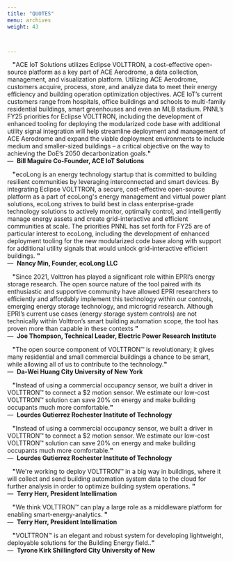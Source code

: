 ```yaml
---
title: "QUOTES"
menu: archives
weight: 43



---
```

<a id="billmaguire"></a>

&nbsp;&nbsp;  <b>"</b>ACE IoT Solutions utilizes Eclipse VOLTTRON, a cost-effective open-source platform as a key part of ACE Aerodrome,
a data collection, management, and visualization platform. Utilizing ACE Aerodrome, customers acquire, process, store, and analyze data to meet their
energy efficiency and building operation optimization objectives. ACE IoT’s current customers range from hospitals, office buildings and schools to
multi-family residential buildings, smart greenhouses and even an MLB stadium. PNNL’s FY25 priorities for Eclipse VOLTTRON, including the development of 
enhanced tooling for deploying the modularized code base with additional utility signal integration will help streamline deployment and management of ACE Aerodrome
and expand the viable deployment environments to include medium and smaller-sized buildings – a critical 
objective on the way to achieving the DoE’s 2050 decarbonization goals.<b>"</b>   
&mdash;&nbsp; <b>Bill Maguire Co-Founder, ACE IoT Solutions </b>

<a id="nancymin"></a>

&nbsp;&nbsp;   <b>"</b>ecoLong is an energy technology startup that is committed to building resilient communities by leveraging interconnected and smart devices. 
 By integrating Eclipse VOLTTRON, a secure, cost-effective open-source platform as a part of ecoLong's energy management and virtual power plant solutions, ecoLong 
strives to build best in class enterprise-grade technology solutions to actively monitor, optimally control, and intelligently manage energy assets and create grid-interactive 
 and efficient communities at scale. The priorities PNNL has set forth for FY25 are 
 of particular interest to ecoLong, including the development of enhanced deployment tooling for the new modularized code base along with
 support for additional utility signals that would unlock grid-interactive efficient buildings. <b>"</b>   
&mdash;&nbsp; <b>Nancy Min, Founder, ecoLong LLC</b>

<a id="joethompson"></a>

&nbsp;&nbsp;  <b>"</b>Since 2021, Volttron has played a significant role within EPRI’s energy storage research. The open source nature of the tool paired with its enthusiastic and 
supportive community have allowed EPRI researchers to efficiently and affordably implement this technology within our controls, emerging energy storage technology, and microgrid 
research. Although EPRI’s current use cases (energy storage system controls) are not technically within Volttron’s  smart building automation scope, the tool has proven more than capable in these contexts <b>"</b>  
&mdash;&nbsp; <b>Joe Thompson, Technical Leader, Electric Power Research Institute</b>

&nbsp;&nbsp; <b>"</b>The open source component of VOLTTRON™ is revolutionary; it gives many residential and small commercial
buildings a chance to be smart, while allowing all of us to contribute to the technology.<b>"</b>  
&mdash;&nbsp; <b>Da-Wei Huang City University of New York</b>



&nbsp;&nbsp;  <b>"</b>Instead of using a commercial occupancy sensor, we built a driver in VOLTTRON™ to connect a $2 motion sensor. We estimate our low-cost VOLTTRON™ solution can save 20% on energy and make building occupants much more comfortable.<b>"</b>  
&mdash;&nbsp; <b>Lourdes Gutierrez Rochester Institute of Technology</b>

&nbsp;&nbsp;  <b>"</b>Instead of using a commercial occupancy sensor, we built a driver in VOLTTRON™ to connect a $2 motion sensor. We estimate our low-cost VOLTTRON™ solution can save 20% on energy and make building occupants much more comfortable.<b>"</b>  
&mdash;&nbsp; <b>Lourdes Gutierrez Rochester Institute of Technology</b>

&nbsp;&nbsp;  <b>"</b>We're working to deploy VOLTTRON™ in a big way in buildings, where it will collect and send building automation system data to the cloud for further analysis in order to optimize building system operations. <b>"</b>  
&mdash;&nbsp; <b>Terry Herr, President Intellimation</b>


&nbsp;&nbsp;  <b>"</b>We think VOLTTRON™ can play a large role as a middleware platform for enabling smart-energy-analytics. <b>"</b>  
&mdash;&nbsp; <b>Terry Herr, President Intellimation</b>


&nbsp;&nbsp;  <b>"</b>VOLTTRON™ is an elegant and robust system for developing lightweight, deployable solutions for the Building Energy field..<b>"</b>  
&mdash;&nbsp; <b>Tyrone Kirk Shillingford City University of New</b>





